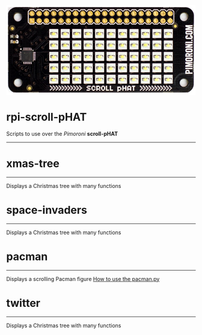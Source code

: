 
![Alt text](pics/scroll-pHAT_Board.jpg?raw=true "Pimoroni scroll-pHAT")

rpi-scroll-pHAT
===============
Scripts to use over the *Pimoroni* **scroll-pHAT**
_____________________________________________

# xmas-tree
_____________________________________________
Displays a Christmas tree with many functions

# space-invaders
_____________________________________________
Displays a Christmas tree with many functions

# pacman
_____________________________________________
Displays a scrolling Pacman figure
[How to use the pacman.py](pacman/README.md)

# twitter
_____________________________________________
Displays a Christmas tree with many functions
